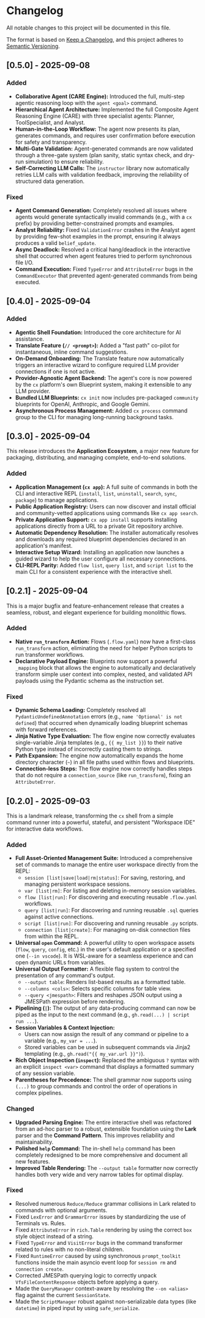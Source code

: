 # Changelog

All notable changes to this project will be documented in this file.

The format is based on [Keep a Changelog](https://keepachangelog.com/en/1.0.0/),
and this project adheres to [Semantic Versioning](https://semver.org/spec/v2.0.0.html).

## [0.5.0] - 2025-09-08

### Added

- **Collaborative Agent (CARE Engine):** Introduced the full, multi-step agentic reasoning loop with the `agent <goal>` command.
- **Hierarchical Agent Architecture:** Implemented the full Composite Agent Reasoning Engine (CARE) with three specialist agents: Planner, ToolSpecialist, and Analyst.
- **Human-in-the-Loop Workflow:** The agent now presents its plan, generates commands, and requires user confirmation before execution for safety and transparency.
- **Multi-Gate Validation:** Agent-generated commands are now validated through a three-gate system (plan sanity, static syntax check, and dry-run simulation) to ensure reliability.
- **Self-Correcting LLM Calls:** The `instructor` library now automatically retries LLM calls with validation feedback, improving the reliability of structured data generation.

### Fixed

- **Agent Command Generation:** Completely resolved all issues where agents would generate syntactically invalid commands (e.g., with a `cx` prefix) by providing better-constrained prompts and examples.
- **Analyst Reliability:** Fixed `ValidationError` crashes in the Analyst agent by providing few-shot examples in the prompt, ensuring it always produces a valid `belief_update`.
- **Async Deadlock:** Resolved a critical hang/deadlock in the interactive shell that occurred when agent features tried to perform synchronous file I/O.
- **Command Execution:** Fixed `TypeError` and `AttributeError` bugs in the `CommandExecutor` that prevented agent-generated commands from being executed.

## [0.4.0] - 2025-09-04

### Added

- **Agentic Shell Foundation:** Introduced the core architecture for AI assistance.
- **Translate Feature (`// <prompt>`):** Added a "fast path" co-pilot for instantaneous, inline command suggestions.
- **On-Demand Onboarding:** The Translate feature now automatically triggers an interactive wizard to configure required LLM provider connections if one is not active.
- **Provider-Agnostic Agent Backend:** The agent's core is now powered by the `cx` platform's own Blueprint system, making it extensible to any LLM provider.
- **Bundled LLM Blueprints:** `cx init` now includes pre-packaged `community` blueprints for OpenAI, Anthropic, and Google Gemini.
- **Asynchronous Process Management:** Added `cx process` command group to the CLI for managing long-running background tasks.

## [0.3.0] - 2025-09-04

This release introduces the **Application Ecosystem**, a major new feature for packaging, distributing, and managing complete, end-to-end solutions.

### Added

- **Application Management (`cx app`):** A full suite of commands in both the CLI and interactive REPL (`install`, `list`, `uninstall`, `search`, `sync`, `package`) to manage applications.
- **Public Application Registry:** Users can now discover and install official and community-vetted applications using commands like `cx app search`.
- **Private Application Support:** `cx app install` supports installing applications directly from a URL to a private Git repository archive.
- **Automatic Dependency Resolution:** The installer automatically resolves and downloads any required blueprint dependencies declared in an application's manifest.
- **Interactive Setup Wizard:** Installing an application now launches a guided wizard to help the user configure all necessary connections.
- **CLI-REPL Parity:** Added `flow list`, `query list`, and `script list` to the main CLI for a consistent experience with the interactive shell.

## [0.2.1] - 2025-09-04

This is a major bugfix and feature-enhancement release that creates a seamless, robust, and elegant experience for building monolithic flows.

### Added

- **Native `run_transform` Action:** Flows (`.flow.yaml`) now have a first-class `run_transform` action, eliminating the need for helper Python scripts to run transformer workflows.
- **Declarative Payload Engine:** Blueprints now support a powerful `_mapping` block that allows the engine to automatically and declaratively transform simple user context into complex, nested, and validated API payloads using the Pydantic schema as the instruction set.

### Fixed

- **Dynamic Schema Loading:** Completely resolved all `PydanticUndefinedAnnotation` errors (e.g., `name 'Optional' is not defined`) that occurred when dynamically loading blueprint schemas with forward references.
- **Jinja Native Type Evaluation:** The flow engine now correctly evaluates single-variable Jinja templates (e.g., `{{ my_list }}`) to their native Python type instead of incorrectly casting them to strings.
- **Path Expansion:** The engine now automatically expands the home directory character (`~`) in all file paths used within flows and blueprints.
- **Connection-less Steps:** The flow engine now correctly handles steps that do not require a `connection_source` (like `run_transform`), fixing an `AttributeError`.

## [0.2.0] - 2025-09-03

This is a landmark release, transforming the `cx` shell from a simple command runner into a powerful, stateful, and persistent "Workspace IDE" for interactive data workflows.

### Added

- **Full Asset-Oriented Management Suite:** Introduced a comprehensive set of commands to manage the entire user workspace directly from the REPL:
  - `session [list|save|load|rm|status]`: For saving, restoring, and managing persistent workspace sessions.
  - `var [list|rm]`: For listing and deleting in-memory session variables.
  - `flow [list|run]`: For discovering and executing reusable `.flow.yaml` workflows.
  - `query [list|run]`: For discovering and running reusable `.sql` queries against active connections.
  - `script [list|run]`: For discovering and running reusable `.py` scripts.
  - `connection [list|create]`: For managing on-disk connection files from within the REPL.
- **Universal `open` Command:** A powerful utility to open workspace assets (`flow`, `query`, `config`, etc.) in the user's default application or a specified one (`--in vscode`). It is WSL-aware for a seamless experience and can open dynamic URLs from variables.
- **Universal Output Formatter:** A flexible flag system to control the presentation of any command's output.
  - `--output table`: Renders list-based results as a formatted table.
  - `--columns <cols>`: Selects specific columns for table view.
  - `--query <jmespath>`: Filters and reshapes JSON output using a JMESPath expression before rendering.
- **Pipelining (`|`):** The output of any data-producing command can now be piped as the input to the next command (e.g., `gh.read(...) | script run ...`).
- **Session Variables & Context Injection:**
  - Users can now assign the result of any command or pipeline to a variable (e.g., `my_var = ...`).
  - Stored variables can be used in subsequent commands via Jinja2 templating (e.g., `gh.read("{{ my_var.url }}")`).
- **Rich Object Inspection (`inspect`):** Replaced the ambiguous `?` syntax with an explicit `inspect <var>` command that displays a formatted summary of any session variable.
- **Parentheses for Precedence:** The shell grammar now supports using `(...)` to group commands and control the order of operations in complex pipelines.

### Changed

- **Upgraded Parsing Engine:** The entire interactive shell was refactored from an ad-hoc parser to a robust, extensible foundation using the **Lark** parser and the **Command Pattern**. This improves reliability and maintainability.
- **Polished `help` Command:** The in-shell `help` command has been completely redesigned to be more comprehensive and document all new features.
- **Improved Table Rendering:** The `--output table` formatter now correctly handles both very wide and very narrow tables for optimal display.

### Fixed

- Resolved numerous `Reduce/Reduce` grammar collisions in Lark related to commands with optional arguments.
- Fixed `LexError` and `GrammarError` issues by standardizing the use of Terminals vs. Rules.
- Fixed `AttributeError` in `rich.Table` rendering by using the correct `box` style object instead of a string.
- Fixed `TypeError` and `VisitError` bugs in the command transformer related to rules with no non-literal children.
- Fixed `RuntimeError` caused by using synchronous `prompt_toolkit` functions inside the main asyncio event loop for `session rm` and `connection create`.
- Corrected JMESPath querying logic to correctly unpack `VfsFileContentResponse` objects before applying a query.
- Made the `QueryManager` context-aware by resolving the `--on <alias>` flag against the current `SessionState`.
- Made the `ScriptManager` robust against non-serializable data types (like `datetime`) in piped input by using `safe_serialize`.
